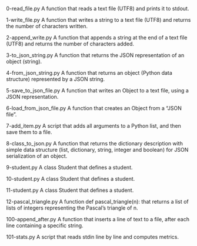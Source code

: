0-read_file.py
A function that reads a text file (UTF8) and prints it to stdout.

1-write_file.py
A function that writes a string to a text file (UTF8) and returns the number of characters written.

2-append_write.py
A function that appends a string at the end of a text file (UTF8) and returns the number of characters added.

3-to_json_string.py
A function that returns the JSON representation of an object (string).

4-from_json_string.py
A function that returns an object (Python data structure) represented by a JSON string.

5-save_to_json_file.py
A function that writes an Object to a text file, using a JSON representation.

6-load_from_json_file.py
A function that creates an Object from a “JSON file”.

7-add_item.py
A script that adds all arguments to a Python list, and then save them to a file.

8-class_to_json.py
A function that returns the dictionary description with simple data structure (list, dictionary, string, integer and boolean) for JSON serialization of an object.

9-student.py
A class Student that defines a student.

10-student.py
A class Student that defines a student.

11-student.py
A class Student that defines a student.

12-pascal_triangle.py
A function def pascal_triangle(n): that returns a list of lists of integers representing the Pascal’s triangle of n.

100-append_after.py
A function that inserts a line of text to a file, after each line containing a specific string.

101-stats.py
A script that reads stdin line by line and computes metrics.
